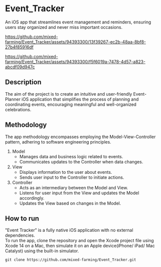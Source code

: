 # Event_Tracker
An iOS app that streamlines event management and reminders, ensuring users stay organized and never miss important occasions.



https://github.com/mixed-farming/Event_Tracker/assets/94393300/13f39267-ec2b-48aa-8bf8-27b4f85916df




https://github.com/mixed-farming/Event_Tracker/assets/94393300/f5f6019a-7478-4d57-a823-abcdf09d947c


## Description
The aim of the project is to create an intuitive and user-friendly Event-Planner iOS application that simplifies the process of planning and coordinating events, encouraging meaningful and
well-organized celebrations.

## Methodology
The app methodology encompasses employing the Model-View-Controller pattern, adhering to software engineering principles.
1) Model
   - Manages data and business logic related to events.
   - Communicates updates to the Controller when data changes.
2) View
   - Displays information to the user about events.
   - Sends user input to the Controller to initiate actions.
3) Controller
   - Acts as an intermediary between the Model and View.
   - Listens for user input from the View and updates the Model accordingly.
   - Updates the View based on changes in the Model.

## How to run
"Event Tracker" is a fully native iOS application with no external dependencies. <br> 
To run the app, clone the repository and open the Xcode project file using Xcode 14 on a Mac, then simulate it on an Apple device(iPhone/ iPad/ Mac Catalyst) using the built-in simulator.
```
git clone https://github.com/mixed-farming/Event_Tracker.git
```
